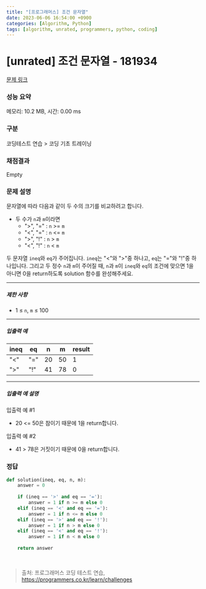 ```yaml
---
title: "[프로그래머스] 조건 문자열"
date: 2023-06-06 16:54:00 +0900
categories: [Algorithm, Python]
tags: [algorithm, unrated, programmers, python, coding]
---
```


# [unrated] 조건 문자열 - 181934

[문제 링크](https://school.programmers.co.kr/learn/courses/30/lessons/181934)

### 성능 요약

메모리: 10.2 MB, 시간: 0.00 ms

### 구분

코딩테스트 연습 > 코딩 기초 트레이닝

### 채점결과

Empty

### 문제 설명

<p>문자열에 따라 다음과 같이 두 수의 크기를 비교하려고 합니다.  </p>

<ul>
<li>두 수가 <code>n</code>과 <code>m</code>이라면

<ul>
<li>"&gt;", "=" : <code>n</code> &gt;= <code>m</code></li>
<li>"&lt;", "=" : <code>n</code> &lt;= <code>m</code></li>
<li>"&gt;", "!" : <code>n</code> &gt; <code>m</code></li>
<li>"&lt;", "!" : <code>n</code> &lt; <code>m</code> </li>
</ul></li>
</ul>

<p>두 문자열 <code>ineq</code>와 <code>eq</code>가 주어집니다. <code>ineq</code>는 "&lt;"와 "&gt;"중 하나고, <code>eq</code>는 "="와 "!"중 하나입니다. 그리고 두 정수 <code>n</code>과 <code>m</code>이 주어질 때, <code>n</code>과 <code>m</code>이 <code>ineq</code>와 <code>eq</code>의 조건에 맞으면 1을 아니면 0을 return하도록 solution 함수를 완성해주세요.</p>

<hr>

<h5>제한 사항</h5>

<ul>
<li>1 ≤ <code>n</code>, <code>m</code> ≤ 100</li>
</ul>

<hr>

<h5>입출력 예</h5>

| ineq   | eq  | n  | m  | result |
|--------|-----|----|----|--------|
| "&lt;" | "=" | 20 | 50 | 1      |
| "&gt;" | "!" | 41 | 78 | 0      |

<hr>

<h5>입출력 예 설명</h5>

<p>입출력 예 #1</p>

<ul>
<li>20 &lt;= 50은 참이기 때문에 1을 return합니다.</li>
</ul>

<p>입출력 예 #2</p>

<ul>
<li>41 &gt; 78은 거짓이기 때문에 0을 return합니다.</li>
</ul>

### 정답

```python
def solution(ineq, eq, n, m):
    answer = 0
    
    if (ineq == '>' and eq == '='):
        answer = 1 if n >= m else 0
    elif (ineq == '<' and eq == '='):
        answer = 1 if n <= m else 0
    elif (ineq == '>' and eq == '!'):
        answer = 1 if n > m else 0
    elif (ineq == '<' and eq == '!'):
        answer = 1 if n < m else 0
    
    return answer
```

<br>

> 출처: 프로그래머스 코딩 테스트 연습, https://programmers.co.kr/learn/challenges
